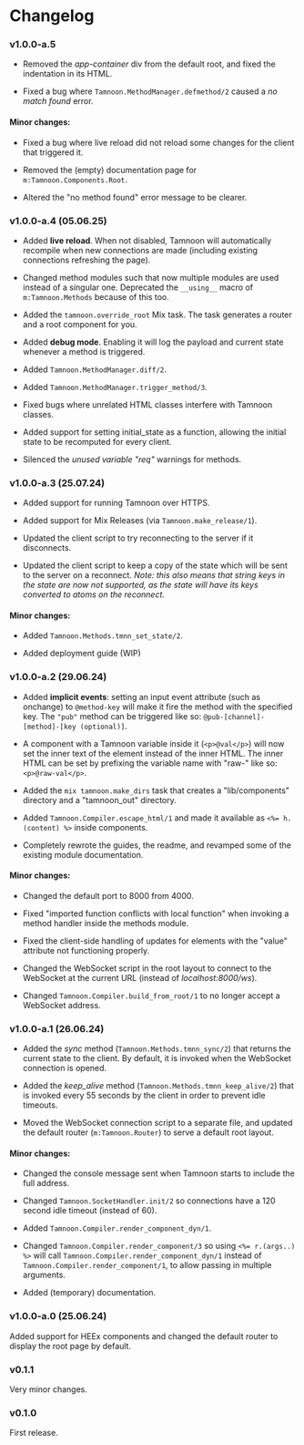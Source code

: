 # Changelog

### v1.0.0-a.5

- Removed the _app-container_ div from the default root, and fixed the indentation in its HTML.

- Fixed a bug where `Tamnoon.MethodManager.defmethod/2` caused a _no match found_ error.


#### Minor changes:

- Fixed a bug where live reload did not reload some changes for the client that triggered it.

- Removed the (empty) documentation page for `m:Tamnoon.Components.Root`.

- Altered the "no method found" error message to be clearer. 


### v1.0.0-a.4 (05.06.25)

- Added **live reload**. When not disabled, Tamnoon will automatically recompile when new connections are made (including existing connections refreshing the page). 

- Changed method modules such that now multiple modules are used instead of a singular one. Deprecated the `__using__` macro of `m:Tamnoon.Methods` because of this too.

- Added the `tamnoon.override_root` Mix task. The task generates a router and a root component for you.

- Added **debug mode**. Enabling it will log the payload and current state whenever a method is triggered.

- Added `Tamnoon.MethodManager.diff/2`.

- Added `Tamnoon.MethodManager.trigger_method/3`.

- Fixed bugs where unrelated HTML classes interfere with Tamnoon classes.

- Added support for setting initial_state as a function, allowing the initial state to be recomputed for every client.

- Silenced the _unused variable "req"_ warnings for methods. 


### v1.0.0-a.3 (25.07.24)

- Added support for running Tamnoon over HTTPS.

- Added support for Mix Releases (via `Tamnoon.make_release/1`). 

- Updated the client script to try reconnecting to the server if it disconnects.

- Updated the client script to keep a copy of the state which will be sent to the server on a reconnect. _Note: this also means that string keys in the state are now not supported, as the state will have its keys converted to atoms on the reconnect._


#### Minor changes:

- Added `Tamnoon.Methods.tmnn_set_state/2`.

- Added deployment guide (WIP)


### v1.0.0-a.2 (29.06.24)

- Added **implicit events**: setting an input event attribute (such as onchange) to `@method-key` will make it fire the method with the specified key. The `"pub"` method can be triggered like so: `@pub-[channel]-[method]-[key (optional)]`.

- A component with a Tamnoon variable inside it (`<p>@val</p>`) will now set the inner text of the element instead of the inner HTML. The inner HTML can be set by prefixing the variable name with "raw-" like so: `<p>@raw-val</p>`.

- Added the `mix tamnoon.make_dirs` task that creates a "lib/components" directory and a "tamnoon_out" directory.

- Added `Tamnoon.Compiler.escape_html/1` and made it available as `<%= h.(content) %>` inside components.

- Completely rewrote the guides, the readme, and revamped some of the existing module documentation.

#### Minor changes:

- Changed the default port to 8000 from 4000.

- Fixed "imported function conflicts with local function" when invoking a method handler inside the methods module.

- Fixed the client-side handling of updates for elements with the "value" attribute not functioning properly.

- Changed the WebSocket script in the root layout to connect to the WebSocket at the current URL (instead of _localhost:8000/ws_).

- Changed `Tamnoon.Compiler.build_from_root/1` to no longer accept a WebSocket address.


### v1.0.0-a.1 (26.06.24)

- Added the _sync_ method (`Tamnoon.Methods.tmnn_sync/2`) that returns the current state to the client. By default, it is invoked when the WebSocket connection is opened.

- Added the _keep\_alive_ method (`Tamnoon.Methods.tmnn_keep_alive/2`) that is invoked every 55 seconds by the client in order to prevent idle timeouts.

- Moved the WebSocket connection script to a separate file, and updated the default router (`m:Tamnoon.Router`) to serve a default root layout.


#### Minor changes:

- Changed the console message sent when Tamnoon starts to include the full address.

- Changed `Tamnoon.SocketHandler.init/2` so connections have a 120 second idle timeout (instead of 60).

- Added `Tamnoon.Compiler.render_component_dyn/1`.

- Changed `Tamnoon.Compiler.render_component/3` so using `<%= r.(args..) %>` will call `Tamnoon.Compiler.render_component_dyn/1` instead of `Tamnoon.Compiler.render_component/1`, to allow passing in multiple arguments.

- Added (temporary) documentation.


### v1.0.0-a.0 (25.06.24)

Added support for HEEx components and changed the default router to display the root page by default.


### v0.1.1

Very minor changes.


### v0.1.0

First release.